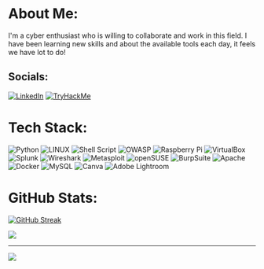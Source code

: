 # About Me:
I'm a cyber enthusiast who is willing to collaborate and work in this field. I have been learning new skills and about the available tools each day, it feels we have lot to do!


## Socials:
[![LinkedIn](https://img.shields.io/badge/LinkedIn-%230077B5.svg?logo=linkedin&logoColor=white)](https://linkedin.com/in/gopal-mahaldar) 
[![TryHackMe](https://img.shields.io/badge/TryHackMe-212C42.svg?logo=TryHackMe)](https://tryhackme.com/r/p/LameUser) 

# Tech Stack:
![Python](https://img.shields.io/badge/python-3670A0?style=for-the-badge&logo=python&logoColor=ffdd54) ![LINUX](https://img.shields.io/badge/Linux-FCC624?style=for-the-badge&logo=linux&logoColor=black) ![Shell Script](https://img.shields.io/badge/shell_script-%23121011.svg?style=for-the-badge&logo=gnu-bash&logoColor=white) ![OWASP](https://img.shields.io/badge/-OWASP-512BD4?style=for-the-badge&logo=OWASP)  ![Raspberry Pi](https://img.shields.io/badge/-RaspberryPi-C51A4A?style=for-the-badge&logo=Raspberry-Pi)  ![VirtualBox](https://img.shields.io/badge/-VirtualBox-6ba7ca?style=for-the-badge&logo=VirtualBox&logocolor=black) ![Splunk](https://img.shields.io/badge/-Splunk-a9b54f?style=for-the-badge&logo=Splunk) ![Wireshark](https://img.shields.io/badge/-Wireshark-aa925b?style=for-the-badge&logo=Wireshark)  ![Metasploit](https://img.shields.io/badge/-Metasploit-031B4E?style=for-the-badge&logo=Metasploit)  ![openSUSE](https://img.shields.io/badge/-openSUSE-145248?style=for-the-badge&logo=openSUSE)  ![BurpSuite](https://img.shields.io/badge/-Burp%20Suite-faecc6?style=for-the-badge&logo=Burp%20Suite&logocolor=black) ![Apache](https://img.shields.io/badge/apache-D33847.svg?style=for-the-badge&logo=apache&logoColor=white) ![Docker](https://img.shields.io/badge/Docker-2C3454.svg?style=for-the-badge&logo=Docker&logoColor=white) ![MySQL](https://img.shields.io/badge/mysql-%2300f.svg?style=for-the-badge&logo=mysql&logoColor=white) ![Canva](https://img.shields.io/badge/Canva-%2300C4CC.svg?style=for-the-badge&logo=Canva&logoColor=white)  ![Adobe Lightroom](https://img.shields.io/badge/Adobe%20Lightroom-31A8FF.svg?style=for-the-badge&logo=Adobe%20Lightroom&logoColor=white)  
# GitHub Stats:

[![GitHub Streak](https://github-readme-streak-stats.herokuapp.com?user=LameUser&theme=github-dark-blue&hide_border=true)](https://git.io/streak-stats)

![](https://github-readme-stats.vercel.app/api/top-langs/?username=LameUser&theme=transparent&hide_border=true&include_all_commits=false&count_private=false&layout=compact)

---
[![](https://visitcount.itsvg.in/api?id=LameUser&icon=5&color=3)](https://visitcount.itsvg.in)

<!-- Proudly created with GPRM ( https://gprm.itsvg.in ) -->
